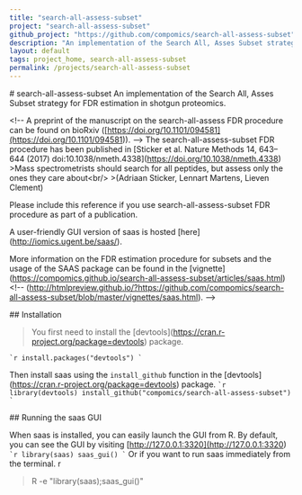 ```yaml
---
title: "search-all-assess-subset"
project: "search-all-assess-subset"
github_project: "https://github.com/compomics/search-all-assess-subset"
description: "An implementation of the Search All, Asses Subset strategy for FDR estimation in shotgun proteomics."
layout: default
tags: project_home, search-all-assess-subset
permalink: /projects/search-all-assess-subset
---
```


\# search-all-assess-subset
An implementation of the Search All, Asses Subset strategy for FDR estimation in shotgun proteomics.

\<!-- A preprint of the manuscript on the search-all-assess FDR procedure can be found on bioRxiv (\[<https://doi.org/10.1101/094581](https://doi.org/10.1101/094581>)). -->
The search-all-assess-subset FDR procedure has been published in \[Sticker et al. Nature Methods 14, 643–644 (2017) doi:10.1038/nmeth.4338\](https://doi.org/10.1038/nmeth.4338)
\>Mass spectrometrists should search for all peptides, but assess only the ones they care about\<br/>
\>(Adriaan Sticker, Lennart Martens, Lieven Clement)

Please include this reference if you use search-all-assess-subset FDR procedure as part of a publication.

A user-friendly GUI version of saas is hosted \[here\](<http://iomics.ugent.be/saas/>).

More information on the FDR estimation procedure for subsets and the usage of the SAAS package can be found in the \[vignette\](<https://compomics.github.io/search-all-assess-subset/articles/saas.html>)
\<!-- (<http://htmlpreview.github.io/?https://github.com/compomics/search-all-assess-subset/blob/master/vignettes/saas.html>). -->

\## Installation

> You first need to install the \[devtools\](<https://cran.r-project.org/package=devtools>) package.

`` `r
install.packages("devtools")
` ``

Then install saas using the `install_github` function in the
\[devtools\](<https://cran.r-project.org/package=devtools>) package.
`` `r
library(devtools)
install_github("compomics/search-all-assess-subset")
` ``

\## Running the saas GUI

When saas is installed, you can easily launch the GUI from R.
By default, you can see the GUI by visiting \[<http://127.0.0.1:3320](http://127.0.0.1:3320>)
`` `r
library(saas)
saas_gui()
` ``
Or if you want to run saas immediately from the terminal.
r

> R -e "library(saas);saas_gui()"
